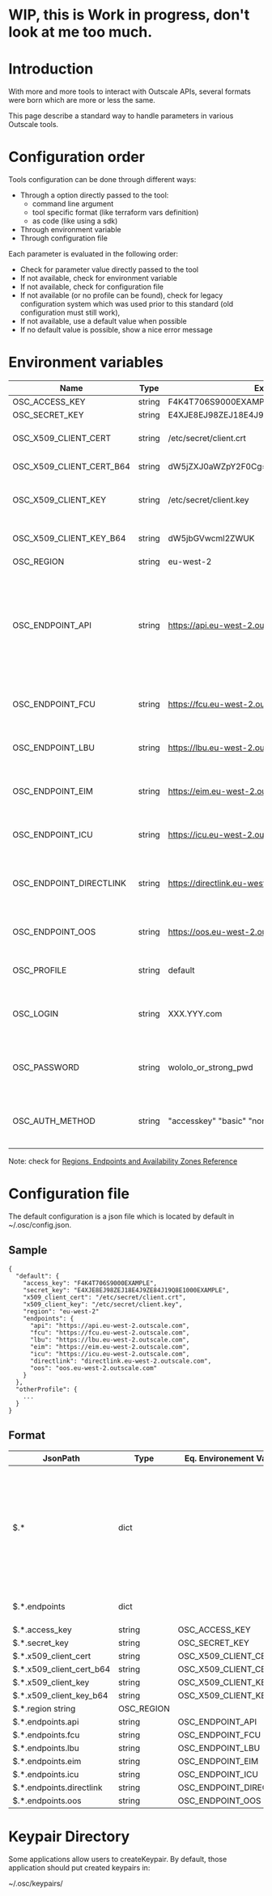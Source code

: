 # WIP, this is Work in progress, don't look at me too much.

# Introduction

With more and more tools to interact with Outscale APIs, several formats were born which are more or less the same.

This page describe a standard way to handle parameters in various Outscale tools.

# Configuration order

Tools configuration can be done through different ways:

- Through a option directly passed to the tool:
  - command line argument
  - tool specific format (like terraform vars definition)
  - as code (like using a sdk)
- Through environment variable
- Through configuration file 

Each parameter is evaluated in the following order:

- Check for parameter value directly passed to the tool
- If not available, check for environment variable
- If not available, check for configuration file 
- If not available (or no profile can be found), check for legacy configuration system which was used prior to this standard (old configuration must still work), 
- If not available, use a default value when possible
- If no default value is possible, show a nice error message

# Environment variables


| Name | Type | Example | Description |
|------|------|---------|-------------|
| OSC_ACCESS_KEY | string | F4K4T706S9000EXAMPLE | Access Key |
| OSC_SECRET_KEY | string	| E4XJE8EJ98ZEJ18E4J9ZE84J19Q8E1000EXAMPLE | Secret Key |
| OSC_X509_CLIENT_CERT | string |	/etc/secret/client.crt | Full path to client certificate (.crt, public part) |
| OSC_X509_CLIENT_CERT_B64 | string |	dW5jZXJ0aWZpY2F0Cg== | Client certificate base64 encoded |
| OSC_X509_CLIENT_KEY | string | /etc/secret/client.key |	Full path to client key related to certificate (.key, secret part) |
| OSC_X509_CLIENT_KEY_B64 | string | dW5jbGVwcml2ZWUK |	client key related to certificate base64 encoded |
| OSC_REGION | string |	eu-west-2 | region |	
| OSC_ENDPOINT_API | string | https://api.eu-west-2.outscale.com | Endpoint of Outscale API (with protocol, nor partial URI). Note: this has recently changed. We used to include partial uri without protocol. Some software might not be compliant to this one yet |
| OSC_ENDPOINT_FCU | string | https://fcu.eu-west-2.outscale.com | Endpoint of FCU API (with protocol). Same note as for OSC_ENDPOINT_API |
| OSC_ENDPOINT_LBU | string | https://lbu.eu-west-2.outscale.com | Endpoint of LBU API (with protocol). Same note as for OSC_ENDPOINT_API |
| OSC_ENDPOINT_EIM | string |	https://eim.eu-west-2.outscale.com | Endpoint of EIM API (with protocol). Same note as for OSC_ENDPOINT_API |
| OSC_ENDPOINT_ICU | string |	https://icu.eu-west-2.outscale.com | Endpoint of ICU API (with protocol). Same note as for OSC_ENDPOINT_API |
| OSC_ENDPOINT_DIRECTLINK | string | https://directlink.eu-west-2.outscale.com | Endpoint of DirectLink API (with protocol). Same note as for OSC_ENDPOINT_API |
| OSC_ENDPOINT_OOS | string | https://oos.eu-west-2.outscale.com | Endpoint of OOS API (with protocol). Same note as for OSC_ENDPOINT_API |
| OSC_PROFILE | string | default | Profile to use in configuration file (default is "default") |
| OSC_LOGIN |	string | XXX.YYY.com | user login (email). Require if password/basic method, ignored otherwise |
| OSC_PASSWORD | string | wololo_or_strong_pwd | user password. Require if password/basic method, ignored otherwise |
| OSC_AUTH_METHOD | string | "accesskey" "basic" "none" | default accesskey, some program support "password" as a synonyme for "basic" |

Note: check for [Regions, Endpoints and Availability Zones Reference](https://docs.outscale.com/en/userguide/Regions-Endpoints-and-Subregions-Reference.html)

# Configuration file

The default configuration is a json file which is located by default in ~/.osc/config.json.

## Sample

```
{
  "default": {
    "access_key": "F4K4T706S9000EXAMPLE",
    "secret_key": "E4XJE8EJ98ZEJ18E4J9ZE84J19Q8E1000EXAMPLE",
    "x509_client_cert": "/etc/secret/client.crt",
    "x509_client_key": "/etc/secret/client.key",
    "region": "eu-west-2"
    "endpoints": {
      "api": "https://api.eu-west-2.outscale.com",
      "fcu": "https://fcu.eu-west-2.outscale.com",
      "lbu": "https://lbu.eu-west-2.outscale.com",
      "eim": "https://eim.eu-west-2.outscale.com",
      "icu": "https://icu.eu-west-2.outscale.com",
      "directlink": "directlink.eu-west-2.outscale.com",
      "oos": "oos.eu-west-2.outscale.com"
    }
  },
  "otherProfile": {
    ...
  }
}
```

## Format

| JsonPath | Type | Eq. Environement Variable | Notes |
|-|-|-|-|
| $.* |	dict |	| Profiles names. If no profile is provided through program's options or environment variable OSC_PROFILE, "default" profile is used. |If the profile cannot be found ("default" or other), no profile is used. |
| $.*.endpoints |	dict | | All endpoints referenced by name |
| $.*.access_key | string |	OSC_ACCESS_KEY | |
| $.*.secret_key | string | OSC_SECRET_KEY | |
| $.*.x509_client_cert | string | OSC_X509_CLIENT_CERT | |
| $.*.x509_client_cert_b64 | string | OSC_X509_CLIENT_CERT_B64 | |
| $.*.x509_client_key | string | OSC_X509_CLIENT_KEY	| |
| $.*.x509_client_key_b64 | string | OSC_X509_CLIENT_KEY_B64	| |
| $.*.region	string | OSC_REGION | |
| $.*.endpoints.api | string | OSC_ENDPOINT_API | |
| $.*.endpoints.fcu | string | OSC_ENDPOINT_FCU | |
| $.*.endpoints.lbu | string | OSC_ENDPOINT_LBU | |
| $.*.endpoints.eim | string | OSC_ENDPOINT_EIM | |
| $.*.endpoints.icu | string | OSC_ENDPOINT_ICU | |
| $.*.endpoints.directlink | string | OSC_ENDPOINT_DIRECTLINK | |
| $.*.endpoints.oos | string | OSC_ENDPOINT_OOS | |


# Keypair Directory

Some applications allow users to createKeypair. By default, those application should put created keypairs in:

~/.osc/keypairs/
